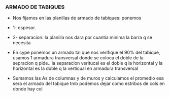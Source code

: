 
### ARMADO DE TABIQUES

- Nos fijamos en las planillas de armado de tabiques: ponemos
-  1- espesor.
-  2- separacion: la planilla nos dara por cuantia minima la barra q se necesita



- En cype ponemos un armado tal que nos verifique el 90% del tabique, usamos 1 armadura transversal donde se coloca el doble de la sepracion q pide.. la separacion veritucal es el doble q la horizontal y la horizontal es la doble q la verticual en armadura transversal
- Sumamos las As de columnas y de muros y calculamos el promedio esa sera el armado del tabique tmb podemos dejar como estribos de cols en donde hay col
